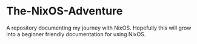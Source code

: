 # The-NixOS-Adventure
A repository documenting my journey with NixOS. Hopefully this will grow into a beginner friendly documentation for using NixOS.

